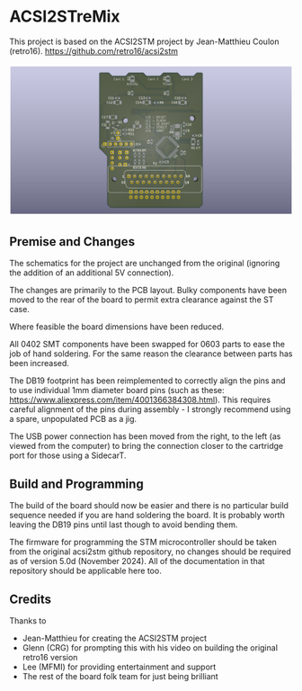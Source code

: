 # ACSI2STreMix

This project is based on the ACSI2STM project by Jean-Matthieu
Coulon (retro16). https://github.com/retro16/acsi2stm

![Render of PCB](./ACSI2ST.png)

## Premise and Changes

The schematics for the project are unchanged from the original
(ignoring the addition of an additional 5V connection).

The changes are primarily to the PCB layout. Bulky components have
been moved to the rear of the board to permit extra clearance 
against the ST case.

Where feasible the board dimensions have been reduced.

All 0402 SMT components have been swapped for 0603 parts to ease
the job of hand soldering. For the same reason the clearance 
between parts has been increased.

The DB19 footprint has been reimplemented to correctly align the
pins and to use individual 1mm diameter board pins (such as these: 
https://www.aliexpress.com/item/4001366384308.html). This requires 
careful alignment of the pins during assembly - I strongly 
recommend using a spare, unpopulated PCB as a jig.

The USB power connection has been moved from the right, to the
left (as viewed from the computer) to bring the connection
closer to the cartridge port for those using a SidecarT.

## Build and Programming

The build of the board should now be easier and there is no 
particular build sequence needed if you are hand soldering
the board. It is probably worth leaving the DB19 pins until
last though to avoid bending them.

The firmware for programming the STM microcontroller should
be taken from the original acsi2stm github repository, no
changes should be required as of version 5.0d (November 2024).
All of the documentation in that repository should be
applicable here too.

## Credits

Thanks to

* Jean-Matthieu for creating the ACSI2STM project
* Glenn (CRG) for prompting this with his video on building the
original retro16 version
* Lee (MFMI) for providing entertainment and support
* The rest of the board folk team for just being brilliant
